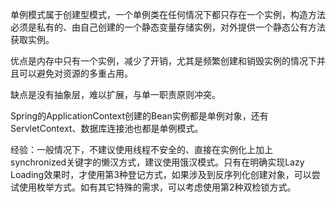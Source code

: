 单例模式属于创建型模式，一个单例类在任何情况下都只存在一个实例，构造方法必须是私有的、由自己创建的一个静态变量存储实例，对外提供一个静态公有方法获取实例。

优点是内存中只有一个实例，减少了开销，尤其是频繁创建和销毁实例的情况下并且可以避免对资源的多重占用。

缺点是没有抽象层，难以扩展，与单一职责原则冲突。

Spring的ApplicationContext创建的Bean实例都是单例对象，还有ServletContext、数据库连接池也都是单例模式。

经验：一般情况下，不建议使用线程不安全的、直接在实例化上加上synchronized关键字的懒汉方式，建议使用饿汉模式。只有在明确实现Lazy Loading效果时，才使用第3种登记方式，如果涉及到反序列化创建对象，可以尝试使用枚举方式。如有其它特殊的需求，可以考虑使用第2种双检锁方式。